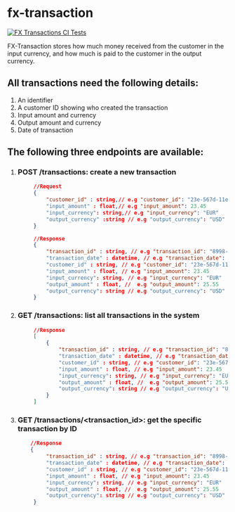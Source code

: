 # fx-transaction

[![FX Transactions CI Tests](https://github.com/aastom/fx-transaction/actions/workflows/ci-tests.yml/badge.svg)](https://github.com/aastom/fx-transaction/actions/workflows/ci-tests.yml)

FX-Transaction stores how much money received from the customer in the input currency, and how much is paid to the customer in the output currency.

## All transactions need the following details:

1. An identifier
2. A customer ID showing who created the transaction
3. Input amount and currency
4. Output amount and currency
5. Date of transaction

## The following three endpoints are available:

1. ### POST /transactions: create a new transaction

   ```json
        //Request
        {
            "customer_id" : string,// e.g "customer_id": "23e-567d-11e"
            "input_amount" : float,// e.g "input_amount": 23.45
            "input_currency": string,// e.g "input_currency": "EUR"
            "output_currency" :string // e.g "output_currency": "USD"
        }

        //Response
        {
            "transaction_id" : string, // e.g "transaction_id": "8998-ef8979-13e-788"
            "transaction_date" : datetime, // e.g "transaction_date": "2020-01-01T00:00:00.000Z"
            "customer_id" : string, // e.g "customer_id": "23e-567d-11e"
            "input_amount" : float, // e.g "input_amount": 23.45
            "input_currency": string, // e.g "input_currency": "EUR"
            "output_amount" : float, //  e.g "output_amount": 25.55
            "output_currency": string // e.g "output_currency": "USD"
        }
   ```

2. ### GET /transactions: list all transactions in the system
   ```json
        //Response
        [
            {
                "transaction_id" : string, // e.g "transaction_id": "8998-ef8979-13e-788"
                "transaction_date" : datetime, // e.g "transaction_date": "2020-01-01T00:00:00.000Z"
                "customer_id" : string, // e.g "customer_id": "23e-567d-11e"
                "input_amount" : float, // e.g "input_amount": 23.45
                "input_currency": string, // e.g "input_currency": "EUR"
                "output_amount" : float, //  e.g "output_amount": 25.55
                "output_currency": string // e.g "output_currency": "USD"
            }
        ]
   ```
3. ### GET /transactions/<transaction_id>: get the specific transaction by ID
   ```json
       //Response
       {
            "transaction_id" : string, // e.g "transaction_id": "8998-ef8979-13e-788"
            "transaction_date" : datetime, // e.g "transaction_date": "2020-01-01T00:00:00.000Z"
            "customer_id" : string, // e.g "customer_id": "23e-567d-11e"
            "input_amount" : float, // e.g "input_amount": 23.45
            "input_currency": string, // e.g "input_currency": "EUR"
            "output_amount" : float, //  e.g "output_amount": 25.55
            "output_currency": string // e.g "output_currency": "USD"
        }
   ```
